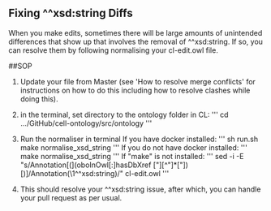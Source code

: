 ## Fixing ^^xsd:string Diffs
When you make edits, sometimes there will be large amounts of unintended differences that show up that involves the removal of ^^xsd:string. If so, you can resolve them by following normalising your cl-edit.owl file.

##SOP

1. Update your file from Master (see 'How to resolve merge conflicts' for instructions on how to do this including how to resolve clashes while doing this).

2. in the terminal, set directory to the ontology folder in CL:
''' cd .../GitHub/cell-ontology/src/ontology '''

3. Run the normaliser in terminal
If you have docker installed:
''' sh run.sh make normalise_xsd_string '''
If you do not have docker installed:
''' make normalise_xsd_string '''
If "make" is not installed:
''' sed -i -E "s/Annotation[(](oboInOwl[:]hasDbXref [\"][^\"]*[\"])[)]/Annotation(\1^^xsd:string)/" cl-edit.owl '''

4. This should resolve your ^^xsd:string issue, after which, you can handle your pull request as per usual.
